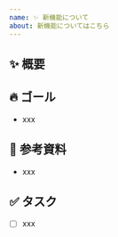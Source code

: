 ```yaml
---
name: ✨ 新機能について
about: 新機能についてはこちら
---
```


## ✨ 概要

## 🔥 ゴール
<!-- 例) 〇〇ができる、xxなときに△△する -->
- xxx

## 📄 参考資料
- xxx

## ✅ タスク
- [ ] xxx

